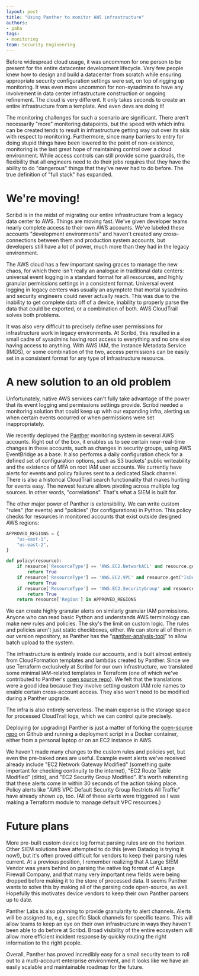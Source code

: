 ```yaml
---
layout: post
title: "Using Panther to monitor AWS infrastructure"
authors:
- paha
tags:
- monitoring
team: Security Engineering
---
```


Before widespread cloud usage, it was uncommon for one person to be present for the entire datacenter development lifecycle. Very few people knew how to design and build a datacenter from scratch while ensuring appropriate security configuration settings were set, on top of rigging up monitoring. It was even more uncommon for non-sysadmins to have any involvement in data center infrastructure construction or ongoing refinement. The cloud is very different. It only takes seconds to create an entire infrastructure from a template. And even devs are doing it!

The monitoring challenges for such a scenario are significant. There aren't necessarily "more" monitoring datapoints, but the speed with which infra can be created tends to result in infrastructure getting way out over its skis with respect to monitoring. Furthermore, since many barriers to entry for doing stupid things have been lowered to the point of non-existence, monitoring is the last great hope of maintaining control over a cloud environment. While access controls can still provide some guardrails, the flexibility that all engineers need to do their jobs requires that they have the ability to do "dangerous" things that they've never had to do before. The true definition of "full stack" has expanded.

# We're moving!

Scribd is in the midst of migrating our entire infrastructure from a legacy data center to AWS. Things are moving fast. We've given developer teams nearly complete access to their own AWS accounts. We've labeled these accounts "development environments" and haven't created any cross-connections between them and production system accounts, but developers still have a lot of power, much more than they had in the legacy environment.

The AWS cloud has a few important saving graces to manage the new chaos, for which there isn't really an analogue in traditional data centers: universal event logging in a standard format for all resources, and highly granular permissions settings in a consistent format. Universal event logging in legacy centers was usually an asymptote that mortal sysadmins and security engineers could never actually reach. This was due to the inability to get complete data off of a device, inability to properly parse the data that could be exported, or a combination of both. AWS CloudTrail solves both problems.

It was also very difficult to precisely define user permissions for infrastructure work in legacy environments. At Scribd, this resulted in a small cadre of sysadmins having root access to everything and no one else having access to anything. With AWS IAM, the Instance Metadata Service (IMDS), or some combination of the two, access permissions can be easily set in a consistent format for any type of infrastructure resource.

# A new solution to an old problem

Unfortunately, native AWS services can't fully take advantage of the power that its event logging and permissions settings provide. Scribd needed a monitoring solution that could keep up with our expanding infra, alerting us when certain events occurred or when permissions were set inappropriately.

We recently deployed the [Panther](https://www.runpanther.io) monitoring system in several AWS accounts. Right out of the box, it enables us to see certain near-real-time changes in these accounts, such as changes in security groups, using AWS EventBridge as a base. It also performs a daily configuration check for a defined set of configuration options, such as S3 buckets' public writeability and the existence of MFA on root IAM user accounts. We currently have alerts for events and policy failures sent to a dedicated Slack channel. There is also a historical CloudTrail search functionality that makes hunting for events easy. The newest feature allows pivoting across multiple log sources. In other words, "correlations". That's what a SIEM is built for.

The other major power of Panther is extensibility. We can write custom "rules" (for events) and "policies" (for configurations) in Python.
 This policy checks for resources in monitored accounts that exist outside designed AWS regions: 

```python
APPROVED_REGIONS = {
	"us-east-1",
	"us-east-2",
}

def policy(resource):
    if resource['ResourceType'] == 'AWS.EC2.NetworkACL' and resource.get("IsDefault"):
        return True
    if resource['ResourceType'] == 'AWS.EC2.VPC' and resource.get("IsDefault"):
        return True
    if resource['ResourceType'] == 'AWS.EC2.SecurityGroup' and resource.get("Name")=='default':
        return True
    return resource['Region'] in APPROVED_REGIONS
```

We can create highly granular alerts on similarly granular IAM permissions. Anyone who can read basic Python and understands AWS terminology can make new rules and policies. The sky's the limit on custom logic. The rules and policies aren't just static checkboxes, either. We can store all of them in our version repository, as Panther has the "[panther-analysis-tool](https://docs.runpanther.io/scanning/policies#writing-policies-with-the-panther-analysis-tool)" to allow batch upload to the system.

The infrastructure is entirely inside our accounts, and is built almost entirely from CloudFormation templates and lambdas created by Panther. Since we use Terraform exclusively at Scribd for our own infrastructure, we translated some minimal IAM-related templates in Terraform (one of which we've contributed to Panther's [open source repo](https://github.com/panther-labs/panther/blob/master/deployments/auxiliary/terraform/panther_cloudsec_iam/main.tf)). We felt that the translations were a good idea because they involve setting custom IAM role names to enable certain cross-account access. They also won't need to be modified during a Panther upgrade.

The infra is also entirely serverless. The main expense is the storage space for processed CloudTrail logs, which we can control quite precisely.

Deploying (or upgrading) Panther is just a matter of forking the [open-source repo](https://github.com/panther-labs/panther) on Github and running a deployment script in a Docker container, either from a personal laptop or on an EC2 instance in AWS.

We haven't made many changes to the custom rules and policies yet, but even the pre-baked ones are useful. Example event alerts we've received already include "EC2 Network Gateway Modified" (something quite important for checking continuity to the internet), "EC2 Route Table Modified" (ditto), and "EC2 Security Group Modified". It's worth reiterating that these alerts come in within 30 seconds of the action taking place. Policy alerts like "AWS VPC Default Security Group Restricts All Traffic" have already shown up, too. (All of these alerts were triggered as I was making a Terraform module to manage default VPC resources.)

# Future plans

More pre-built custom device log format parsing rules are on the horizon. Other SIEM solutions have attempted to do this (even Datadog is trying it now!), but it's often proved difficult for vendors to keep their parsing rules current. At a previous position, I remember realizing that A Large SIEM Vendor was years behind on parsing the native log format of A Large Firewall Company, and that many very important new fields were being dropped before making it to the store of processed data. It seems Panther wants to solve this by making all of the parsing code open-source, as well. Hopefully this motivates device vendors to keep their own Panther parsers up to date.

Panther Labs is also planning to provide granularity to alert channels. Alerts will be assigned to, e.g., specific Slack channels for specific teams. This will allow teams to keep an eye on their own infrastructure in ways they haven't been able to do before at Scribd. Broad visibility of the entire ecosystem will allow more efficient incident response by quickly routing the right information to the right people.

Overall, Panther has proved incredibly easy for a small security team to roll out to a multi-account enterprise environment, and it looks like we have an easily scalable and maintainable roadmap for the future.
